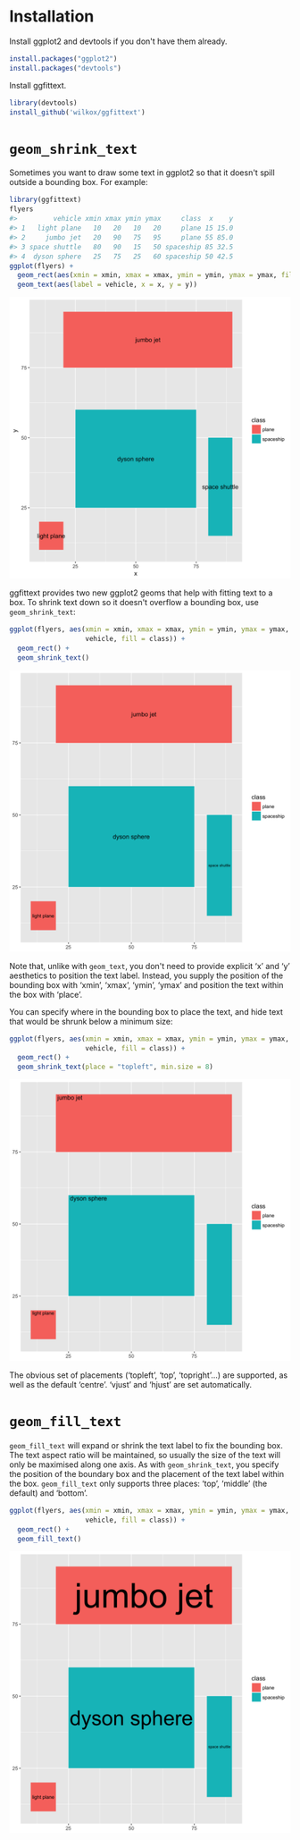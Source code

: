 # Installation

Install ggplot2 and devtools if you don't have them already.

``` r
install.packages("ggplot2")
install.packages("devtools")
```

Install ggfittext.

``` r
library(devtools)
install_github('wilkox/ggfittext')
```

# `geom_shrink_text`

Sometimes you want to draw some text in ggplot2 so that it doesn't spill outside
a bounding box. For example:

``` r
library(ggfittext)
flyers
#>         vehicle xmin xmax ymin ymax     class  x    y
#> 1   light plane   10   20   10   20     plane 15 15.0
#> 2     jumbo jet   20   90   75   95     plane 55 85.0
#> 3 space shuttle   80   90   15   50 spaceship 85 32.5
#> 4  dyson sphere   25   75   25   60 spaceship 50 42.5
ggplot(flyers) +
  geom_rect(aes(xmin = xmin, xmax = xmax, ymin = ymin, ymax = ymax, fill = class)) +
  geom_text(aes(label = vehicle, x = x, y = y))
```

![Some text that doesn't fit in boxes](vignettes/geom_text.png)

ggfittext provides two new ggplot2 geoms that help with fitting text to a box.
To shrink text down so it doesn't overflow a bounding box, use
`geom_shrink_text`:

``` r
ggplot(flyers, aes(xmin = xmin, xmax = xmax, ymin = ymin, ymax = ymax, label =
                   vehicle, fill = class)) +
  geom_rect() +
  geom_shrink_text()
```

![`geom_shrink_text` in action](vignettes/geom_shrink_text_1.png)

Note that, unlike with `geom_text`, you don't need to provide explicit ‘x’ and
‘y’ aesthetics to position the text label. Instead, you supply the position of
the bounding box with ‘xmin’, ‘xmax’, ‘ymin’, ‘ymax’ and position the text
within the box with ‘place’.

You can specify where in the bounding box to place the text, and hide text that
would be shrunk below a minimum size:

``` r
ggplot(flyers, aes(xmin = xmin, xmax = xmax, ymin = ymin, ymax = ymax, label =
                   vehicle, fill = class)) +
  geom_rect() +
  geom_shrink_text(place = "topleft", min.size = 8)
```

![`geom_shrink_text` with some options](vignettes/geom_shrink_text_2.png)

The obvious set of placements (‘topleft’, ‘top’, ‘topright’...) are supported,
as well as the default ‘centre’. ‘vjust’ and ‘hjust’ are set automatically.

# `geom_fill_text`

`geom_fill_text` will expand or shrink the text label to fix the bounding box.
The text aspect ratio will be maintained, so usually the size of the text will
only be maximised along one axis. As with `geom_shrink_text`, you specify the
position of the boundary box and the placement of the text label within the box.
`geom_fill_text` only supports three places: ‘top’, ‘middle’ (the default) and
‘bottom’.

``` r
ggplot(flyers, aes(xmin = xmin, xmax = xmax, ymin = ymin, ymax = ymax, label =
                   vehicle, fill = class)) +
  geom_rect() +
  geom_fill_text()
```

![`geom_fill_text` in action](vignettes/geom_fill_text.png)
